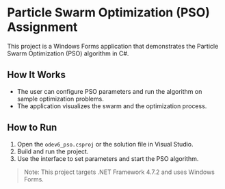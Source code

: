 # Particle Swarm Optimization (PSO) Assignment

This project is a Windows Forms application that demonstrates the Particle Swarm Optimization (PSO) algorithm in C#.

## How It Works
- The user can configure PSO parameters and run the algorithm on sample optimization problems.
- The application visualizes the swarm and the optimization process.

## How to Run
1. Open the `odev6_pso.csproj` or the solution file in Visual Studio.
2. Build and run the project.
3. Use the interface to set parameters and start the PSO algorithm.

> Note: This project targets .NET Framework 4.7.2 and uses Windows Forms. 